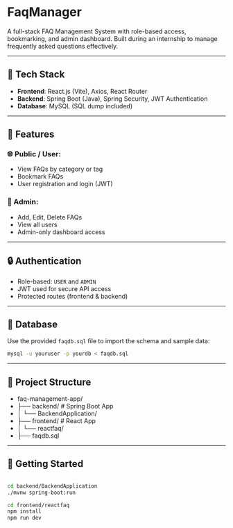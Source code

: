 # FaqManager

A full-stack FAQ Management System with role-based access, bookmarking, and admin dashboard. Built during an internship to manage frequently asked questions effectively.

---

## 🔧 Tech Stack

- **Frontend**: React.js (Vite), Axios, React Router
- **Backend**: Spring Boot (Java), Spring Security, JWT Authentication
- **Database**: MySQL (SQL dump included)

---

## 📌 Features

### 🌐 Public / User:
- View FAQs by category or tag
- Bookmark FAQs
- User registration and login (JWT)

### 🔐 Admin:
- Add, Edit, Delete FAQs
- View all users
- Admin-only dashboard access

---

## 🔒 Authentication

- Role-based: `USER` and `ADMIN`
- JWT used for secure API access
- Protected routes (frontend & backend)

---

## 💾 Database

Use the provided `faqdb.sql` file to import the schema and sample data:
```bash
mysql -u youruser -p yourdb < faqdb.sql
```
---

## 💾 Project Structure

- faq-management-app/
- ├── backend/                # Spring Boot App
- │   └── BackendApplication/
- ├── frontend/               # React App
- │   └── reactfaq/
- ├── faqdb.sql

---

## 🚀 Getting Started
```bash

cd backend/BackendApplication
./mvnw spring-boot:run

cd frontend/reactfaq
npm install
npm run dev
```
